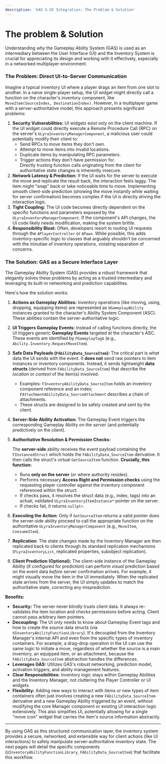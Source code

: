 ```yaml
---
description: 'GAS & UI Integration: The Problem & Solution'
---
```


# The problem & Solution

Understanding _why_ the Gameplay Ability System (GAS) is used as an intermediary between the User Interface (UI) and the Inventory System is crucial for appreciating its design and working with it effectively, especially in a networked multiplayer environment.

### The Problem: Direct UI-to-Server Communication

Imagine a typical inventory UI where a player drags an item from one slot to another. In a naive single-player setup, the UI widget might directly call a function on the character's inventory component, like `MoveItem(SourceIndex, DestinationIndex)`. However, in a multiplayer game with a server-authoritative model, this approach presents significant problems:

1. **Security Vulnerabilities:** UI widgets exist only on the client machine. If the UI widget could directly execute a Remote Procedure Call (RPC) on the server's `ULyraInventoryManagerComponent`, a malicious user could potentially modify their client to:
   * Send RPCs to move items they don't own.
   * Attempt to move items into invalid locations.
   * Duplicate items by manipulating RPC parameters.
   * Trigger actions they don't have permission for.     \
     Directly trusting function calls originating from the client for authoritative state changes is inherently insecure.
2. **Network Latency & Prediction:** If the UI waits for the server to execute the move and replicate the result back, the interaction feels laggy. The item might "snap" back or take noticeable time to move. Implementing smooth client-side prediction (showing the move instantly while waiting for server confirmation) becomes complex if the UI is directly driving the interaction logic.
3. **Tight Coupling:** The UI code becomes directly dependent on the specific functions and parameters exposed by the `ULyraInventoryManagerComponent`. If the component's API changes, the UI code likely needs modification, making the system brittle.
4. **Responsibility Bloat:** Often, developers resort to routing UI requests through the `APlayerController` or `APawn`. While possible, this adds inventory-specific logic to classes that arguably shouldn't be concerned with the minutiae of inventory operations, violating separation of concerns.

### The Solution: GAS as a Secure Interface Layer

The Gameplay Ability System (GAS) provides a robust framework that elegantly solves these problems by acting as a trusted intermediary and leveraging its built-in networking and prediction capabilities.

Here's how the solution works:

1. **Actions as Gameplay Abilities:** Inventory operations (like moving, using, dropping, equipping items) are represented as `UGameplayAbility` instances granted to the character's Ability System Component (ASC). These abilities contain the server-authoritative logic.
2. **UI Triggers Gameplay Events:** Instead of calling functions directly, the UI triggers generic **Gameplay Events** targeted at the character's ASC. These events are identified by `FGameplayTag`s (e.g., `Ability.Inventory.RequestMoveItem`).
3. **Safe Data Payloads (`FAbilityData_SourceItem`):** The critical part is _what_ data the UI sends with the event. It **does not** send raw pointers to item instances or inventory components. Instead, it sends lightweight **data structs** (derived from `FAbilityData_SourceItem`) that describe the _location_ or _context_ of the item(s) involved.
   * Examples: `FInventoryAbilityData_SourceItem` holds an inventory component reference and an index; `FAttachmentAbilityData_SourceAttachment` describes a chain of attachments.
   * These structs are designed to be safely created and sent by the client.
4. **Server-Side Ability Activation:** The Gameplay Event triggers the corresponding Gameplay Ability _on the server_ (and potentially predictively on the client).
5.  **Authoritative Resolution & Permission Checks:**&#x20;

    The **server-side** ability receives the event payload containing the `FInstancedStruct` which holds the `FAbilityData_SourceItem` derivative. It then calls the struct's virtual `GetSourceItem` function. **Crucially, this function:**

    * Runs **only on the server** (or where authority resides).
    * Performs necessary **Access Right and Permission checks** using the requesting player controller against the inventory component referenced within the struct.
    * If checks pass, it resolves the struct data (e.g., index, tags) into an actual, validated `ULyraInventoryItemInstance*` pointer on the server.
    * If checks fail, it returns `nullptr`.
6. **Executing the Action:** Only if `GetSourceItem` returns a valid pointer does the server-side ability proceed to call the appropriate function on the authoritative `ULyraInventoryManagerComponent` (e.g., `MoveItem`, `ConsumeItem`).
7. **Replication:** The state changes made by the Inventory Manager are then replicated back to clients through its standard replication mechanisms (`FLyraInventoryList`, replicated properties, subobject replication).
8. **Client Prediction (Optional):** The client-side instance of the Gameplay Ability (if configured for prediction) can perform _visual_ prediction based on the event data _before_ server confirmation arrives. For example, it might visually move the item in the UI immediately. When the replicated state arrives from the server, the UI simply updates to match the authoritative state, correcting any misprediction.

**Benefits:**

* **Security:** The server never blindly trusts client data. It always re-validates the item location and checks permissions before acting. Client cannot pass arbitrary item pointers.
* **Decoupling:** The UI only needs to know about Gameplay Event tags and how to create the source data structs (via `UInventoryAbilityFunctionLibrary`). It's decoupled from the Inventory Manager's internal API and even from the specific types of inventory containers. For example, a drag-drop operation in the UI can use the same logic to initiate a move, regardless of whether the source is a main inventory, an equipped item, or an attachment, because the `FAbilityData_SourceItem` abstraction handles the differences.
* **Leverages GAS:** Utilizes GAS's robust networking, prediction model, activation triggers, and ability management features.
* **Clear Responsibilities:** Inventory logic stays within Gameplay Abilities and the Inventory Manager, not cluttering the Player Controller or UI widgets.
* **Flexibility:** Adding new ways to interact with items or new types of item containers often just involves creating a new `FAbilityData_SourceItem` derivative and a new Gameplay Ability triggered by an event, without modifying the core Manager component or existing UI interaction logic extensively. This also simplifies UI, potentially allowing for a single "move icon" widget that carries the item's source information abstractly.

***

By using GAS as this structured communication layer, the inventory system provides a secure, networked, and extensible way for client actions (like UI interactions) to safely manipulate server-authoritative inventory state. The next pages will detail the specific components (`UInventoryAbilityFunctionLibrary`, `FAbilityData_SourceItem`) that facilitate this workflow.
